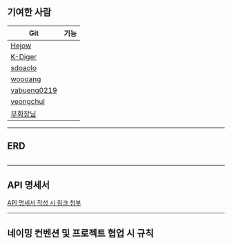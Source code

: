 ## 기여한 사람

| Git                                           | 기능  |
|-----------------------------------------------|-----|
| [Hejow](https://github.com/Hejow)             ||
| [K-Diger](https://github.com/K-Diger)         |     |
| [sdoaolo](https://github.com/sdoaolo)         |     |
| [woooang](https://github.com/woooang)          |     |
| [yabueng0219](https://github.com/yabueng0219) |     |
| [yeongchul](https://github.com/yeongchul)     |     |
| [부회장님](https://github.com/???)                |     |


---

## ERD

![]()

---

## API 명세서

[API 명세서 작성 시 링크 첨부]()

---

## 네이밍 컨벤션 및 프로젝트 협업 시 규칙

